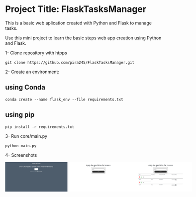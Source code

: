 
# Project Title: FlaskTasksManager


This is a basic web aplication created with Python and Flask to manage tasks. 

Use this mini project to learn the basic steps web app creation using Python and Flask.

1- Clone repository with htpps

    git clone https://github.com/pira245/FlaskTasksManager.git

2- Create an environment:

## using Conda

    conda create --name flask_env --file requirements.txt

## using pip

    pip install -r requirements.txt

3- Run core/main.py

    python main.py

4- Screenshots

<div style="display: flex; justify-content: space-around;">
    <img src="media/pagina_de_inicio.png" alt="Screenshot 1" width="200"/>
    <img src="media/pagina_de_inicio_app.png" alt="Screenshot 2" width="200"/>
    <img src="media/app_funcionando.png" alt="Screenshot 3" width="200"/>
</div>